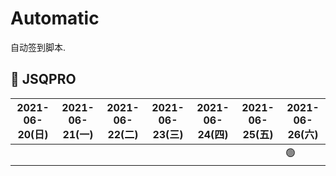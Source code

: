 # Automatic

自动签到脚本.

## 🎯 JSQPRO


<!-- @protocol:jsqpro:start -->
<!-- checked:;2021-06-26 -->

| 2021-06-20(日) | 2021-06-21(一) | 2021-06-22(二) | 2021-06-23(三) | 2021-06-24(四) | 2021-06-25(五) | 2021-06-26(六) |
| -------------- | -------------- | -------------- | -------------- | -------------- | -------------- | -------------- |
|                |                |                |                |                |                |       🟢       |

<!-- @protocol:jsqpro:end -->
